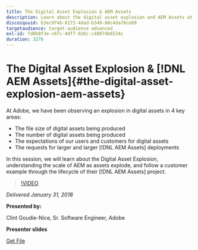 ```yaml
---
title: The Digital Asset Explosion & AEM Assets
description: Learn about the digital asset explosion and AEM Assets at Adobe.
discoiquuid: b3ec974b-8173-4dad-b349-88c4da78ce89
targetaudience: target-audience advanced
exl-id: fd0b8f3e-c6fc-4df7-926c-c40074b6534c
duration: 3276
---
```

# The Digital Asset Explosion & [!DNL AEM Assets]{#the-digital-asset-explosion-aem-assets}

At Adobe, we have been observing an explosion in digital assets in 4 key areas:

* The file size of digital assets being produced
* The number of digital assets being produced
* The expectations of our users and customers for digital assets
* The requests for larger and larger [!DNL AEM Assets] deployments

In this session, we will learn about the Digital Asset Explosion, understanding the scale of AEM as assets explode, and follow a customer example through the lifecycle of their [!DNL AEM Assets] project. 

>[!VIDEO](https://video.tv.adobe.com/v/21474/?quality=9)

*Delivered January 31, 2018*

**Presented by:**

Clint Goudie-Nice, Sr. Software Engineer, Adobe

**Presenter slides**

[Get File](assets/1+30+18+the+digital+asset+explosion+gems.pdf)
<!--
[Get back to the Overview](https://helpx.adobe.com/experience-manager/kt/eseminars/gems/aem-index.html)
-->
